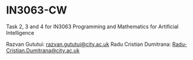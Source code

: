 # IN3063-CW

Task 2, 3 and 4 for IN3063 Programming and Mathematics for Artificial Intelligence

Razvan Gututui: razvan.gututui@city.ac.uk
Radu Cristian Dumitrana: Radu-Cristian.Dumitrana@city.ac.uk
